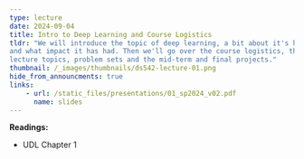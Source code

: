 ```yaml
---
type: lecture
date: 2024-09-04
title: Intro to Deep Learning and Course Logistics
tldr: "We will introduce the topic of deep learning, a bit about it's history,
and what impact it has had. Then we'll go over the course logistics, the 
lecture topics, problem sets and the mid-term and final projects."
thumbnail: /_images/thumbnails/ds542-lecture-01.png
hide_from_announcments: true
links: 
    - url: /static_files/presentations/01_sp2024_v02.pdf
      name: slides
---
```

**Readings:**
- UDL Chapter 1


